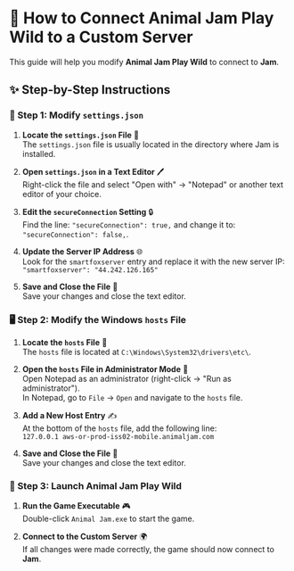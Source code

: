 # 🐾 How to Connect Animal Jam Play Wild to a Custom Server

This guide will help you modify **Animal Jam Play Wild** to connect to **Jam**.

## ✨ Step-by-Step Instructions

### 📝 Step 1: Modify `settings.json`

1. **Locate the `settings.json` File** 📂  
   The `settings.json` file is usually located in the directory where Jam is installed.

2. **Open `settings.json` in a Text Editor** 🖊️  
   Right-click the file and select "Open with" -> "Notepad" or another text editor of your choice.

3. **Edit the `secureConnection` Setting** 🔒  
   Find the line: `"secureConnection": true,` and change it to: `"secureConnection": false,`.

4. **Update the Server IP Address** 🌐  
   Look for the `smartfoxserver` entry and replace it with the new server IP:  
   `"smartfoxserver": "44.242.126.165"`

5. **Save and Close the File** 💾  
   Save your changes and close the text editor.

### 🖥️ Step 2: Modify the Windows `hosts` File

1. **Locate the `hosts` File** 📂  
   The `hosts` file is located at `C:\Windows\System32\drivers\etc\`.

2. **Open the `hosts` File in Administrator Mode** 🔑  
   Open Notepad as an administrator (right-click -> "Run as administrator").  
   In Notepad, go to `File` -> `Open` and navigate to the `hosts` file.

3. **Add a New Host Entry** ✍️  
   At the bottom of the `hosts` file, add the following line:  
   `127.0.0.1 aws-or-prod-iss02-mobile.animaljam.com`

4. **Save and Close the File** 💾  
   Save your changes and close the text editor.

### 🚀 Step 3: Launch Animal Jam Play Wild

1. **Run the Game Executable** 🎮  
   Double-click `Animal Jam.exe` to start the game.

2. **Connect to the Custom Server** 🌍  
   If all changes were made correctly, the game should now connect to **Jam**.